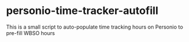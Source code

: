 # personio-time-tracker-autofill
This is a small script to auto-populate time tracking hours on Personio to pre-fill WBSO hours
